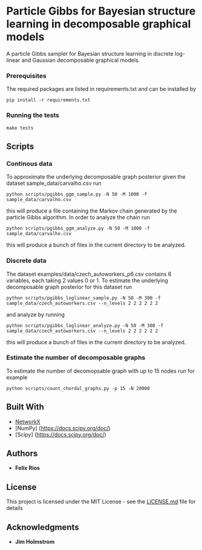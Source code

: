 # Particle Gibbs for Bayesian structure learning in decomposable graphical models
A particle Gibbs sampler for Bayesian structure learning in discrete log-linear and Gaussian decomposable graphical models.

### Prerequisites

The required packages are listed in requirements.txt and can be installed by
```
pip install -r requirements.txt
```

### Running the tests

```
make tests
```

## Scripts
### Continous data
To approximate the underlying decomposable graph posterior given the dataset sample_data/carvalho.csv run
```
python scripts/pgibbs_ggm_sample.py -N 50 -M 1000 -f sample_data/carvalho.csv
```
this will produce a file containing the Markov chain generated by the particle Gibbs algorithm. 
In order to analyze the chain run
```
python scripts/pgibbs_ggm_analyze.py -N 50 -M 1000 -f sample_data/carvalho.csv
```
this will produce a bunch of files in the current directory to be analyzed.

### Discrete data
The dataset examples/data/czech_autoworkers_p6.csv contains 6 variables, each taking 2 values 0 or 1.
To estimate the underlying decomposable graph posterior for this dataset run
```
python scripts/pgibbs_loglinear_sample.py -N 50 -M 300 -f sample_data/czech_autoworkers.csv --n_levels 2 2 2 2 2 2
```
and analyze by running
```
python scripts/pgibbs_loglinear_analyze.py -N 50 -M 300 -f sample_data/czech_autoworkers.csv --n_levels 2 2 2 2 2 2
```
this will produce a bunch of files in the current directory to be analyzed.

### Estimate the number of decomposable graphs
To estimate the number of decomopsable graph with up to 15 nodes run for example
```
python scripts/count_chordal_graphs.py -p 15 -N 20000
```
## Built With

* [NetworkX](https://networkx.github.io/documentation/stable/index.html)
* [NumPy] (https://docs.scipy.org/doc/)
* [Scipy] (https://docs.scipy.org/doc/)
## Authors

* **Felix Rios**

## License

This project is licensed under the MIT License - see the [LICENSE.md](LICENSE.md) file for details

## Acknowledgments

* **Jim Holmstrom**
